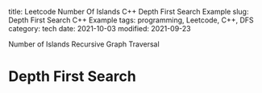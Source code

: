 title: Leetcode Number Of Islands C++ Depth First Search Example
slug: Depth First Search C++ Example
tags: programming, Leetcode, C++, DFS
category: tech
date: 2021-10-03
modified: 2021-09-23

Number of Islands Recursive Graph Traversal 

# Depth First Search

<script src="https://gist.github.com/jac18281828/009a0273a905497e61227dfc907b64e8.js"></script>

